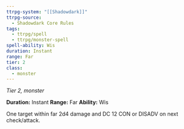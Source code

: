 ```yaml
---
ttrpg-system: "[[Shadowdark]]"
ttrpg-source:
  - Shadowdark Core Rules
tags:
  - ttrpg/spell
  - ttrpg/monster-spell
spell-ability: Wis
duration: Instant
range: Far
tier: 2
class:
  - monster
---
```

*Tier 2, monster*

**Duration:** Instant
**Range:** Far
**Ability:** Wis

One target within far 2d4 damage and DC 12 CON or DISADV on next check/attack.
